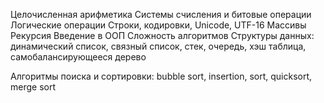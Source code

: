 Целочисленная арифметика
Системы счисления и битовые операции
Логические операции
Строки, кодировки, Unicode, UTF-16
Массивы
Рекурсия
Введение в ООП
Сложность алгоритмов
Структуры данных: динамический список, связный список, 
стек, очередь, хэш таблица, самобалансирующееся дерево

Алгоритмы поиска и сортировки: bubble sort, insertion, sort, quicksort, merge sort
